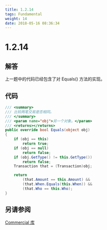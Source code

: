 ```yaml
---
title: 1.2.14
tags: Fundamental
weight: 14
date: 2018-05-16 08:36:34
---
```


# 1.2.14


## 解答

上一题中的代码已经包含了对 Equals() 方法的实现。

## 代码

```csharp
/// <summary>
/// 比较两笔交易是否相同。
/// </summary>
/// <param name="obj">另一个对象。</param>
/// <returns></returns>
public override bool Equals(object obj)
{
    if (obj == this)
        return true;
    if (obj == null)
        return false;
    if (obj.GetType() != this.GetType())
        return false;
    Transaction that = (Transaction)obj;

    return
        (that.Amount == this.Amount) &&
        (that.When.Equals(this.When)) &&
        (that.Who == this.Who);
}
```

## 另请参阅

[Commercial 库](https://github.com/ikesnowy/Algorithms-4th-Edition-in-Csharp/tree/master/1%20Fundamental/1.2/Commercial)
